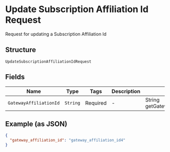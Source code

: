 
# Update Subscription Affiliation Id Request

Request for updating a Subscription Affiliation Id

## Structure

`UpdateSubscriptionAffiliationIdRequest`

## Fields

| Name | Type | Tags | Description | Getter | Setter |
|  --- | --- | --- | --- | --- | --- |
| `GatewayAffiliationId` | `String` | Required | - | String getGatewayAffiliationId() | setGatewayAffiliationId(String gatewayAffiliationId) |

## Example (as JSON)

```json
{
  "gateway_affiliation_id": "gateway_affiliation_id4"
}
```

